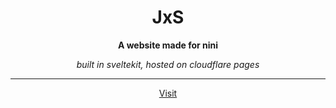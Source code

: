 <div align="center">

# JxS

**A website made for nini** <br />

*built in sveltekit, hosted on cloudflare pages*



---

[Visit](https://jxs.pages.dev)

</div>
